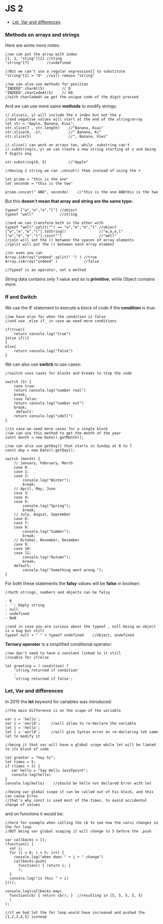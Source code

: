 # JS 2

* [Let, Var and differences](js-2.md#undefined)

### Methods on arrays and strings

Here are some more notes:

```
//we can put the array with index
[1, 1, "sting"][2] //sting
"string"[7]        //undefined

//But we can't use a regular expression[] to substitute
"string"[1] = "O"  //will remain "string"

//we can also use methods for position
"INDEED".charAt(5)        // D
"INDEED".charCodeAt(5)    // 68
//with charCodeAt we get the unique code of the digit pressed 
```

And we can use more same **methods** to modify strings:

```
//.slice(x, y) will include the x index but not the y
//and negative values will start at the end of the string/array
let str = "Apple, Banana, Kiwi";
str.slice(7 , str.length)    //"Banana, Kiwi"
str.slice(6, -2);            //" Banana, Ki"
str.slice(5)                 //", Banana, Kiwi"

//.slice() can work on arrays too, while .substring can't
//.subString(x, y) we can create a new string starting at x and being Y digits ong

str.substring(0, 5)          //"Apple"

//Having 2 string we can .concat() them instead of using the + 

let primo = "this is the one"
let secondo = "this is the two"

primo.concat(" AND", secondo)    //"this is the one ANDthis is the two
```

But this **doesn**'**t mean that array and string are the same type:**

```
typeof ["w","e","e","l"] //object
typeof "well"            //string

//and we can transform both in the other with
typeof "well".split("") == "w","e","e","l" //object
["w","e","e","l"].toString()               //"w,e,e,l"
["w","e","e","l"].join("")                 //"well"
//join will set the () between the spaces of array elements
//split will put the () between each array element

//or even you can
Array.isArray("indeed".split(" ") ) //true
Array.isArray("indeed" )            //false

//Typeof is an operator, not a method 
```

String data contains only 1 value and so is **primitive**, while Object contains more.

### If and Switch

We use the IF statement to execute a block of code if the **condition** is true:

```
//we have else for when the condition is false
//and use _else if_ in case we need more conditions 

if(true){
    return console.log("true")
}else if(){
}
else{
    return console.log("false")
}

```

We can also use **switch** to use cases:

```
//switch uses cases for blocks and breaks to stop the code

switch (5) {
    case true:
	return console.log("number real")
	break;
    case false:
	return console.log("number not")
	break;
     default:
	return console.log("sdell")
}

//in case we need more cases for a single block
//we can use this method to get the month of the year
const month = new Date().getMonth();

//we can also use getDay() that starts in Sunday at 0 to 7
const day = new Date().getDay();

switch (month) {
	// January, February, March
	case 0:
	case 1:
	case 2:
		console.log("Winter");
		break;
	// April, May, June
	case 3:
	case 4:
	case 5:
		console.log("Spring");
		break;
	// July, August, September
	case 6:
	case 7:
	case 8:
		console.log("Summer");
		break;
	// October, November, December
	case 9:
	case 10:
	case 11:
		console.log("Autumn");
		break;
	default:
		console.log("Something went wrong.");
}
```

For both these statements the **falsy** values will be **false** in boolean:

```
//both strings, numbers and objects can be falsy 

- 0
- '': Empty string
- null
- undefined
- NaN

//and in case you are curious about the typeof , null being an object is a bug but still
typeof null + " " + typeof undefined    //object, undefined
```

**Ternary operator** is a simplified conditional operator:

```
//we don't need to have a constant linked to it still
//usable for if/else

let greeting = ( condition) ? 
	'string returned if condition' 
	: 
	'string returned if false';

```

### Let, Var and differences

In 2015 the **let** keyword for variables was introduced:

```
//the main difference is on the scope of the variable

var z = 'hello';
var z = 'world';     //will allow to re-declare the variable
let j = 'hello';
let j = 'world';     //will give Syntax error on re-declaring teh same let to modify it

//being it that var will have a global scope while let will be limted to its block of code

let greeter = "hey hi";  
let times = 5;  
if (times > 3) {  
   var hello = "Say Hello JavaTpoint";   
   console.log(hello) 
}  
console.log(hello)    //should be hello not declared Error with let

//being var global scope it can be called out of his block, and this can cause Erros 
//that's why const is used most of the times, to avoid accidental change of values

```

and on functions it would be:

```
//here for example when calling the cb to see how the var=i changes in the for loop
//BUT being var global scoping it will change to 5 before the .push 

var callbacks = [];
(function() {
  var i;
  for (i = 0; i < 5; i++) {
    console.log("when does " + i + " change")
    callbacks.push( 
      function() { return i; } 
      );
  }
  console.log("is this " + i)
})();

console.log(callbacks.map( 
  function(cb) { return cb(); }  //resulting in [5, 5, 5, 5, 5]
  )
);

//if we had let the for loop would have increased and pushed the [1,2,3,4,5] instead

```

###
